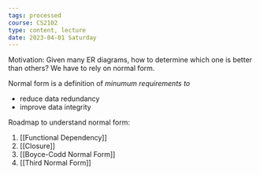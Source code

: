 ```yaml
---
tags: processed
course: CS2102
type: content, lecture
date: 2023-04-01 Saturday
---
```


Motivation: Given many ER diagrams, how to determine which one is better than others? We have to rely on normal form.

Normal form is a definition of *minumum requirements to*
- reduce data redundancy
- improve data integrity

Roadmap to understand normal form:
1. [[Functional Dependency]]
2. [[Closure]]
3. [[Boyce-Codd Normal Form]]
4. [[Third Normal Form]]

